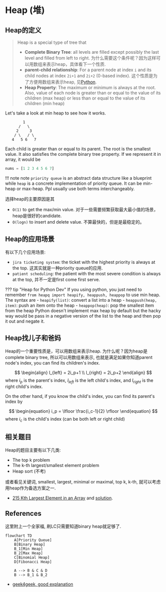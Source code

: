 # Heap (堆)

## Heap的定义

> Heap is a special type of tree that
> 
> - **Complete Binary Tree**: all levels are filled except possibly the last level and filled from left to right. 为什么需要这个条件呢？因为这样可以用数组来表示heap，具体看下一个性质.
> - **parent-child relationship**: For a parent node at index `i` and its child nodes at index `2i+1` and `2i+2` (0-based index). 这个性质是为了方便用数组来表示heap, 见[Python](https://docs.python.org/3/library/heapq.html).
> - **Heap Property**: The maximum or minimum is always at the root. Also, value of each node is greater than or equal to the value of its children (max heap) or less than or equal to the value of its children (min heap)


Let's take a look at min heap to see how it works.

```
        1
      /   \
     2     3
    / \   / \
   4   5 6   7
```

Each child is greater than or equal to its parent. The root is the smallest value. It also satisfies the complete binary tree property. If we represent it in array, it would be

```python
nums = [1 2 3 4 5 6 7]
```

!!! note note
    `priority queue` is an abstract data structure like a blueprint while `heap` is a concrete implementation of priority queue. It can be min-heap or max-heap. Ppl usually use both terms interchangeably.

选择heap的主要原因是其

- `O(1)` to get the max/min value. 对于一些需要频繁获取最大最小值的场景，heap是很好的candidate.
- `O(logn)` to insert and delete value. 不算最快的，但是是最稳定的。


## Heap的应用场景

有以下几个应用场景:

- `jira ticketing system`: the ticket with the highest priority is always at the top. 这其实就是一种priority queue的应用.
- `patient scheduling`: the patient with the most severe condition is always at the top, 并不一定是first come first serve.


??? tip "Heap for Python Dev"
    If you using python, you just need to remember `from heapq import heapify, heappush, heappop` to use min heap. The syntax are
    - `heapify(list)`: convert a list into a heap
    - `heappush(heap, item)`: push an item onto the heap
    - `heappop(heap)`: pop the smallest item from the heap
    Python doesn't implement max heap by default but the hacky way would be pass in a negative version of the list to the heap and then pop it out and negate it.


## Heap找儿子和爸妈

Heap的一个重要性质是，可以用数组来表示heap. 为什么呢？因为heap是complete binary tree, 所以可以用数组来表示, 也就是满足如果你知道parent node's index, you can find its children's index.


$$
\begin{align}
l_{left} = 2i_p+1 \\
l_{right} = 2i_p+2
\end{align}
$$
where $i_p$ is the parent's index, $l_{left}$ is the left child's index, and $l_{right}$ is the right child's index.

On the other hand, if you know the child's index, you can find its parent's index by

$$
\begin{equation}
i_p = \lfloor \frac{i_c-1}{2} \rfloor
\end{equation}
$$
where $i_c$ is the child's index (can be both left or right child)


## 相关题目

Heap的题目主要有以下几类:

- The top k problem
- The k-th largest/smallest element problem
- Heap sort (不考)

或者看见关键词, smallest, largest, minimal or maximal, top k, k-th, 就可以考虑用heap作为备选方案之一.

- [215 Kth Largest Element in an Array](https://leetcode.com/problems/kth-largest-element-in-an-array/description/) and [solution](../../leetcode/215-kth-largest-element-in-an-array/index.md).



## References

这里附上一个全家福, 刷LC只需要知道binary heap就足够了.

```mermaid
flowchart TD
    A[Priority Queue]
    B[Binary Heap]
    B_1[Min Heap]
    B_2[Max Heap]
    C[Binomial Heap]
    D[Fibonacci Heap]

    A --> B & C & D
    B --> B_1 & B_2
```



- [geek4geek, good explanation](https://www.geeksforgeeks.org/introduction-to-heap-data-structure-and-algorithm-tutorials/?ref=lbp)